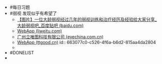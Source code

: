 - #每日习题
- #弱视 发现似乎有希望了
	- [【图片】一位大龄弱视经过几年的弱视训练和治疗经历及经验给大家分享_大龄弱视吧_百度贴吧 (baidu.com)](https://tieba.baidu.com/p/6781406334)
	- [WebApp (liweitu.com)](https://www.liweitu.com/tutorials)
	- [广州立唯图科技有限公司 (eyechina.com.cn)](http://www.eyechina.com.cn/)
	- [WebApp (ttgood.cn)](https://ttgood.cn)
	  id:: 663077c0-c526-4f6a-b6d2-815aa4da2804
	-
- #DONELIST
-